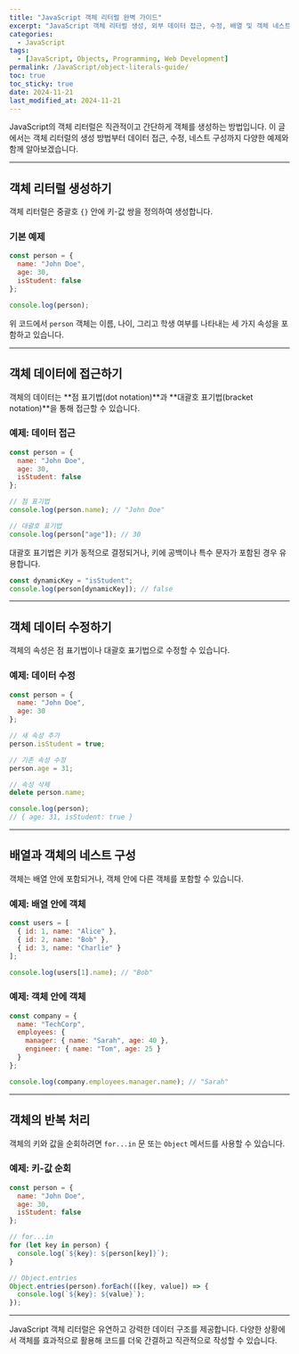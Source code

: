 ```yaml
---
title: "JavaScript 객체 리터럴 완벽 가이드"
excerpt: "JavaScript 객체 리터럴 생성, 외부 데이터 접근, 수정, 배열 및 객체 네스트 구성 방법을 다양한 예제와 함께 알아봅니다."
categories:
  - JavaScript
tags:
  - [JavaScript, Objects, Programming, Web Development]
permalink: /JavaScript/object-literals-guide/
toc: true
toc_sticky: true
date: 2024-11-21
last_modified_at: 2024-11-21
---
```


JavaScript의 객체 리터럴은 직관적이고 간단하게 객체를 생성하는 방법입니다. 이 글에서는 객체 리터럴의 생성 방법부터 데이터 접근, 수정, 네스트 구성까지 다양한 예제와 함께 알아보겠습니다.

---

## 객체 리터럴 생성하기

객체 리터럴은 중괄호 `{}` 안에 키-값 쌍을 정의하여 생성합니다. 

### 기본 예제

```js
const person = {
  name: "John Doe",
  age: 30,
  isStudent: false
};

console.log(person);
```

위 코드에서 `person` 객체는 이름, 나이, 그리고 학생 여부를 나타내는 세 가지 속성을 포함하고 있습니다.

---

## 객체 데이터에 접근하기

객체의 데이터는 **점 표기법(dot notation)**과 **대괄호 표기법(bracket notation)**을 통해 접근할 수 있습니다.

### 예제: 데이터 접근

```js
const person = {
  name: "John Doe",
  age: 30,
  isStudent: false
};

// 점 표기법
console.log(person.name); // "John Doe"

// 대괄호 표기법
console.log(person["age"]); // 30
```

대괄호 표기법은 키가 동적으로 결정되거나, 키에 공백이나 특수 문자가 포함된 경우 유용합니다.

```js
const dynamicKey = "isStudent";
console.log(person[dynamicKey]); // false
```

---

## 객체 데이터 수정하기

객체의 속성은 점 표기법이나 대괄호 표기법으로 수정할 수 있습니다.

### 예제: 데이터 수정

```js
const person = {
  name: "John Doe",
  age: 30
};

// 새 속성 추가
person.isStudent = true;

// 기존 속성 수정
person.age = 31;

// 속성 삭제
delete person.name;

console.log(person);
// { age: 31, isStudent: true }
```

---

## 배열과 객체의 네스트 구성

객체는 배열 안에 포함되거나, 객체 안에 다른 객체를 포함할 수 있습니다.

### 예제: 배열 안에 객체

```js
const users = [
  { id: 1, name: "Alice" },
  { id: 2, name: "Bob" },
  { id: 3, name: "Charlie" }
];

console.log(users[1].name); // "Bob"
```

### 예제: 객체 안에 객체

```js
const company = {
  name: "TechCorp",
  employees: {
    manager: { name: "Sarah", age: 40 },
    engineer: { name: "Tom", age: 25 }
  }
};

console.log(company.employees.manager.name); // "Sarah"
```

---

## 객체의 반복 처리

객체의 키와 값을 순회하려면 `for...in` 문 또는 `Object` 메서드를 사용할 수 있습니다.

### 예제: 키-값 순회

```js
const person = {
  name: "John Doe",
  age: 30,
  isStudent: false
};

// for...in
for (let key in person) {
  console.log(`${key}: ${person[key]}`);
}

// Object.entries
Object.entries(person).forEach(([key, value]) => {
  console.log(`${key}: ${value}`);
});
```

---

JavaScript 객체 리터럴은 유연하고 강력한 데이터 구조를 제공합니다. 다양한 상황에서 객체를 효과적으로 활용해 코드를 더욱 간결하고 직관적으로 작성할 수 있습니다.
